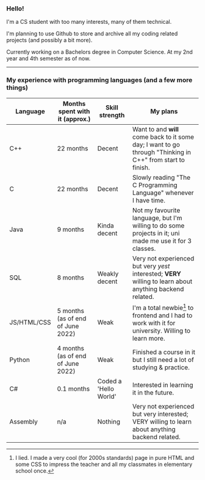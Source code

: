 ### Hello!

I'm a CS student with too many interests, many of them technical.

I'm planning to use Github to store and archive all my coding related projects (and possibly a bit more).

Currently working on a Bachelors degree in Computer Science. At my 2nd year and 4th semester as of now.

-----

### My experience with programming languages (and a few more things)

Language | Months spent with it (approx.) | Skill strength | My plans
--- | --- | --- | ---
C++ | 22 months | Decent | Want to and **will** come back to it some day; I want to go through "Thinking in C++" from start to finish.
C | 22 months | Decent | Slowly reading "The C Programming Language" whenever I have time.
Java | 9 months | Kinda decent | Not my favourite language, but I'm willing to do some projects in it; uni made me use it for 3 classes.
SQL | 8 months | Weakly decent | Very not experienced but very *yest* interested; **VERY** willing to learn about anything backend related.
JS/HTML/CSS | 5 months (as of end of June 2022) | Weak | I'm a total newbie[^1] to frontend and I had to work with it for university. Willing to learn more.
Python | 4 months (as of end of June 2022) | Weak | Finished a course in it but I still need a lot of studying & practice.
C# | 0.1 months | Coded a 'Hello World' | Interested in learning it in the future.
Assembly | n/a | Nothing | Very not experienced but very interested; VERY willing to learn about anything backend related.

[^1]: I lied. I made a very cool (for 2000s standards) page in pure HTML and some CSS to impress the teacher and all my classmates in elementary school once.
